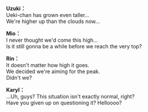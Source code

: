 # 

  
**Uzuki：**  
Ueki-chan has grown even taller...  
We're higher up than the clouds now...  
  
**Mio：**  
I never thought we'd come this high...  
Is it still gonna be a while before we reach the very top?  
  
**Rin：**  
It doesn't matter how high it goes.  
We decided we're aiming for the peak.  
 Didn't we?  
  
**Karyl：**  
...Uh, guys? This situation isn't exactly normal, right?  
Have you given up on questioning it? Helloooo?  
